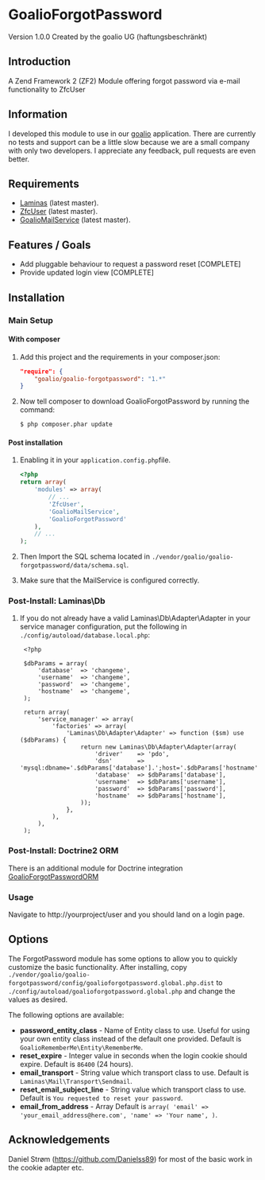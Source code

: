 GoalioForgotPassword
====================

Version 1.0.0 Created by the goalio UG (haftungsbeschränkt)

Introduction
------------

A Zend Framework 2 (ZF2) Module offering forgot password via e-mail functionality to ZfcUser

Information
-----------
I developed this module to use in our [goalio](http://www.goalio.de) application. There are currently no tests and support
can be a little slow because we are a small company with only two developers. I appreciate any feedback, pull requests are even better.


Requirements
------------

* [Laminas]() (latest master).
* [ZfcUser](https://github.com/ZF-Commons/ZfcUser) (latest master).
* [GoalioMailService](https://github.com/goalio/GoalioMailService) (latest master).

Features / Goals
----------------

* Add pluggable behaviour to request a password reset [COMPLETE]
* Provide updated login view [COMPLETE]

Installation
------------

### Main Setup

#### With composer

1. Add this project and the requirements in your composer.json:

    ```json
    "require": {
        "goalio/goalio-forgotpassword": "1.*"
    }
    ```

2. Now tell composer to download GoalioForgotPassword by running the command:

    ```bash
    $ php composer.phar update
    ```

#### Post installation

1. Enabling it in your `application.config.php`file.

    ```php
    <?php
    return array(
        'modules' => array(
            // ...
            'ZfcUser',
            'GoalioMailService',
            'GoalioForgotPassword'
        ),
        // ...
    );
    ```

2. Then Import the SQL schema located in `./vendor/goalio/goalio-forgotpassword/data/schema.sql`.

3. Make sure that the MailService is configured correctly.

### Post-Install: Laminas\Db

1. If you do not already have a valid Laminas\Db\Adapter\Adapter in your service
   manager configuration, put the following in `./config/autoload/database.local.php`:

        <?php

        $dbParams = array(
            'database'  => 'changeme',
            'username'  => 'changeme',
            'password'  => 'changeme',
            'hostname'  => 'changeme',
        );

        return array(
            'service_manager' => array(
                'factories' => array(
                    'Laminas\Db\Adapter\Adapter' => function ($sm) use ($dbParams) {
                        return new Laminas\Db\Adapter\Adapter(array(
                            'driver'    => 'pdo',
                            'dsn'       => 'mysql:dbname='.$dbParams['database'].';host='.$dbParams['hostname'],
                            'database'  => $dbParams['database'],
                            'username'  => $dbParams['username'],
                            'password'  => $dbParams['password'],
                            'hostname'  => $dbParams['hostname'],
                        ));
                    },
                ),
            ),
        );

### Post-Install: Doctrine2 ORM

There is an additional module for Doctrine integration [GoalioForgotPasswordORM](https://github.com/goalio/GoalioForgotPasswordDoctrineORM)

### Usage

Navigate to http://yourproject/user and you should land on a login page.

Options
-------

The ForgotPassword module has some options to allow you to quickly customize the basic
functionality. After installing, copy
`./vendor/goalio/goalio-forgotpassword/config/goalioforgotpassword.global.php.dist` to
`./config/autoload/goalioforgotpassword.global.php` and change the values as desired.

The following options are available:

- **password_entity_class** - Name of Entity class to use. Useful for using your own
  entity class instead of the default one provided. Default is
  `GoalioRememberMe\Entity\RememberMe`.
- **reset_expire** - Integer value in seconds when the login cookie should expire.
  Default is `86400` (24 hours).
- **email_transport** - String value which transport class to use.
  Default is `Laminas\Mail\Transport\Sendmail`.
- **reset_email_subject_line** - String value which transport class to use.
  Default is `You requested to reset your password`.
- **email_from_address** - Array
  Default is
	`array(
    	'email' => 'your_email_address@here.com',
    	'name' => 'Your name',
	)`.

Acknowledgements
----------------
Daniel Strøm (https://github.com/Danielss89)
for most of the basic work in the cookie adapter etc.

